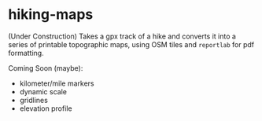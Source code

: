 # hiking-maps

(Under Construction) Takes a gpx track of a hike and converts it into a series of printable topographic maps, using OSM tiles and `reportlab` for pdf formatting. 

Coming Soon (maybe):
- kilometer/mile markers
- dynamic scale
- gridlines
- elevation profile